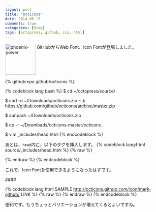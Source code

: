 ```yaml
---
layout: post
title: "Octicons"
date: 2014-06-17
comments: true
categories: [blog]
tags: [octopress, github, css, html]
---
```


<img src="{{ root_url }}/images/more.png" alt="phoenix-power" align="left" width="100" height="100">GitHubからWeb Font、Icon Fontが登場しました。<!--more--><br clear="all">

{% githubrepo github/octicons %}


{% codeblock lang:bash %}
$ cd ~/octopress/source/

$ curl -o ~/Downloads/octicons.zip -Lk https://github.com/github/octicons/archive/master.zip

$ aunpack ~/Downloads/octicons.zip

$ cp -r ~/Downloads/octicons-master/octicons .

$ vim _includes/head.html
{% endcodeblock %}


あとは、`head`内に、以下のタグを挿入します。
{% codeblock lang:html source/_includes/head.html %}
{% raw %}
<link rel="stylesheet" href="/octicons/octicons.css">
{% endraw %}
{% endcodeblock %}

これで、Icon Fontを使用できるようになったはずです。

####<span class="octicon octicon-mark-github" style="font-size:30px;"></span>

{% codeblock lang:html SAMPLE http://octicons.github.com/icon/mark-github/ LINK %}
{% raw %}
<span class="octicon octicon-mark-github" style="font-size:30px;"></span>
{% endraw %}
{% endcodeblock %}

便利です。もうちょっとバリエーションが増えてくるとよいですね。

